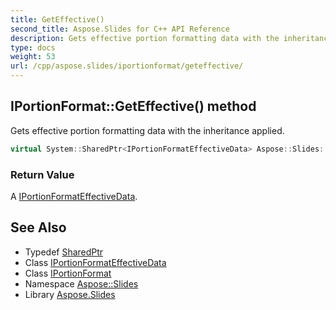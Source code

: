 ```yaml
---
title: GetEffective()
second_title: Aspose.Slides for C++ API Reference
description: Gets effective portion formatting data with the inheritance applied.
type: docs
weight: 53
url: /cpp/aspose.slides/iportionformat/geteffective/
---
```

## IPortionFormat::GetEffective() method


Gets effective portion formatting data with the inheritance applied.

```cpp
virtual System::SharedPtr<IPortionFormatEffectiveData> Aspose::Slides::IPortionFormat::GetEffective()=0
```


### Return Value

A [IPortionFormatEffectiveData](../../iportionformateffectivedata/).

## See Also

* Typedef [SharedPtr](../../system/sharedptr/)
* Class [IPortionFormatEffectiveData](../iportionformateffectivedata/)
* Class [IPortionFormat](./)
* Namespace [Aspose::Slides](../)
* Library [Aspose.Slides](../../)